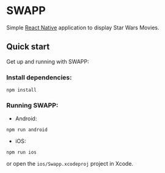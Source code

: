 # SWAPP

Simple [React Native](https://facebook.github.io/react-native/) application to display Star Wars Movies.

## Quick start

Get up and running with SWAPP:

### Install dependencies:
```
npm install
```

### Running SWAPP:

- Android:
```
npm run android
```

- iOS:
```
npm run ios
```
or open the `ios/Swapp.xcodeproj` project in Xcode.
